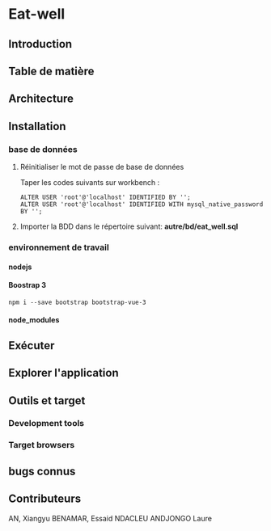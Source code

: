 # Eat-well

## Introduction

## Table de matière

## Architecture

## Installation

### base de données
<ol>
<li>Réinitialiser le mot de passe de base de données</li>
  <p> 
    Taper les codes suivants sur workbench :
  </p>
  <p> 
    
    ALTER USER 'root'@'localhost' IDENTIFIED BY ''; 
    ALTER USER 'root'@'localhost' IDENTIFIED WITH mysql_native_password BY '';
    
  </p>
  <li>Importer la BDD dans le répertoire suivant: <b>autre/bd/eat_well.sql</b></li> 
</ol>


### environnement de travail
#### nodejs
#### Boostrap 3
  `npm i --save bootstrap bootstrap-vue-3`
#### node_modules

## Exécuter

## Explorer l'application 

## Outils et target
### Development tools
### Target browsers

## bugs connus

## Contributeurs
AN, Xiangyu
BENAMAR, Essaid
NDACLEU ANDJONGO Laure

